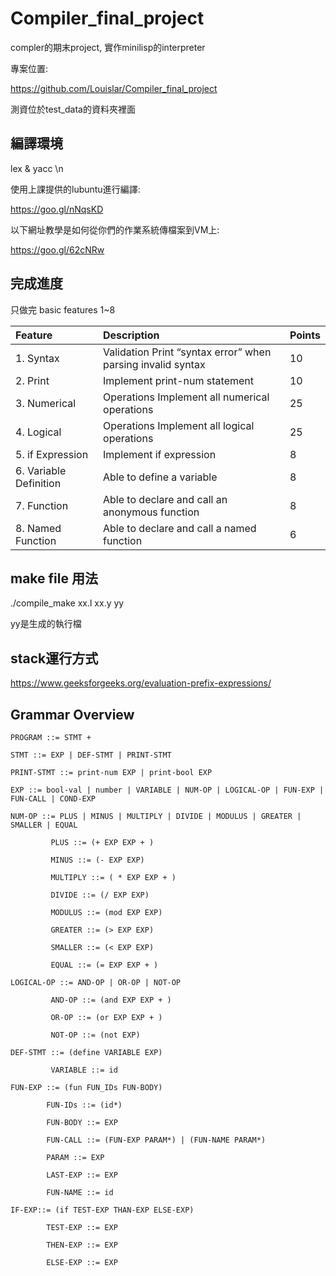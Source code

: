 # Compiler_final_project


compler的期末project, 實作minilisp的interpreter

專案位置: 

https://github.com/Louislar/Compiler_final_project

測資位於test_data的資料夾裡面

## 編譯環境 
lex & yacc \n

使用上課提供的lubuntu進行編譯:

https://goo.gl/nNqsKD

以下網址教學是如何從你們的作業系統傳檔案到VM上:

https://goo.gl/62cNRw

## 完成進度
只做完 basic features 1~8


|   Feature   | Description |   Points   |
|:--------|:------|:-----------|
|  1. Syntax                  |   Validation Print “syntax error” when parsing invalid syntax   |  10  |
|  2. Print                   |   Implement print-num statement                                 |  10  |
|  3. Numerical               |   Operations Implement all numerical operations                 |  25  |
|  4. Logical                 |   Operations Implement all logical operations                   | 25 |
|  5. if Expression           |  Implement if expression                                        | 8 |
|  6. Variable Definition     |   Able to define a variable                                     |  8  |
|  7. Function                |  Able to declare and call an anonymous function                 |  8  |
|  8. Named Function          |   Able to declare and call a named function                     |  6  |


## make file 用法
./compile_make xx.l xx.y yy

yy是生成的執行檔



## stack運行方式


https://www.geeksforgeeks.org/evaluation-prefix-expressions/


## Grammar Overview

<pre><code>PROGRAM ::= STMT +

STMT ::= EXP | DEF-STMT | PRINT-STMT

PRINT-STMT ::= print-num EXP | print-bool EXP

EXP ::= bool-val | number | VARIABLE | NUM-OP | LOGICAL-OP | FUN-EXP | FUN-CALL | COND-EXP

NUM-OP ::= PLUS | MINUS | MULTIPLY | DIVIDE | MODULUS | GREATER | SMALLER | EQUAL
      
         PLUS ::= (+ EXP EXP + )

         MINUS ::= (- EXP EXP)
       
         MULTIPLY ::= ( * EXP EXP + )
       
         DIVIDE ::= (/ EXP EXP)
       
         MODULUS ::= (mod EXP EXP)
       
         GREATER ::= (> EXP EXP)
       
         SMALLER ::= (< EXP EXP)
       
         EQUAL ::= (= EXP EXP + )
       
LOGICAL-OP ::= AND-OP | OR-OP | NOT-OP

         AND-OP ::= (and EXP EXP + )

         OR-OP ::= (or EXP EXP + )
       
         NOT-OP ::= (not EXP)
       
DEF-STMT ::= (define VARIABLE EXP)

         VARIABLE ::= id
         
FUN-EXP ::= (fun FUN_IDs FUN-BODY)
        
        FUN-IDs ::= (id*)

        FUN-BODY ::= EXP

        FUN-CALL ::= (FUN-EXP PARAM*) | (FUN-NAME PARAM*)

        PARAM ::= EXP
        
        LAST-EXP ::= EXP

        FUN-NAME ::= id

IF-EXP::= (if TEST-EXP THAN-EXP ELSE-EXP)

        TEST-EXP ::= EXP

        THEN-EXP ::= EXP

        ELSE-EXP ::= EXP
</code></pre>
